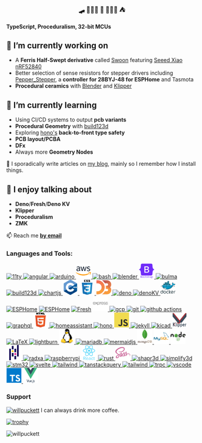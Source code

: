 <h3 align="center">🛹 🧘🏻‍♂️ 🥡 🚴🏻‍♂️ ⛺️</h3>

#### TypeScript, Proceduralism, 32-bit MCUs

## 🔭 I’m currently working on

- A **Ferris Half-Swept derivative** called
  [Swoon](https://github.com/willpuckett/Swoon) featuring
  [Seeed Xiao nRF52840](https://www.seeedstudio.com/Seeed-XIAO-BLE-nRF52840-p-5201.html)
- Better selection of sense resistors for stepper drivers including
  [Pepper_Stepper](https://github.com/willpuckett/pepper_stepper), a
  **controller for 28BYJ-48 for ESPHome** and Tasmota
- **Procedural ceramics** with [Blender](https://www.blender.org/) and
  [Klipper](https://klipper3d.org/)

## 🌱 I’m currently learning

- Using CI/CD systems to output **pcb variants**
- **Procedural Geometry** with [build123d](https://github.com/gumyr/build123d)
- Exploring [hono's](https://hono.dev) **back-to-front type safety**
- **PCB layout/PCBA**
- **DFx**
- Always more **Geometry Nodes**

📝 I sporadically write articles on [my blog](https://smote.io), mainly so I
remember how I install things.

## 💬 I enjoy talking about

- **Deno**/**Fresh**/**Deno KV**
- **Klipper**
- **Proceduralism**
- **ZMK**

📫 Reach me [**by email**](mailto:willpuckett@gmail.com)

### Languages and Tools:

<p align="left">
<a href="https://www.11ty.dev/" target="_blank" rel="noreferrer"> <img src="https://gist.githubusercontent.com/vivek32ta/c7f7bf583c1fb1c58d89301ea40f37fd/raw/f4c85cce5790758286b8f155ef9a177710b995df/11ty.svg" alt="11ty" width="40"/> </a>
<a href="https://angular.io" target="_blank" rel="noreferrer"> <img src="https://angular.io/assets/images/logos/angular/angular.svg" alt="angular" width="40" height="40"/> </a>
<a href="https://www.arduino.cc/" target="_blank" rel="noreferrer"> <img src="https://cdn.worldvectorlogo.com/logos/arduino-1.svg" alt="arduino" width="40" height="40"/> </a>
<a href="https://aws.amazon.com" target="_blank" rel="noreferrer"> <img src="https://raw.githubusercontent.com/devicons/devicon/master/icons/amazonwebservices/amazonwebservices-original-wordmark.svg" alt="aws" width="40" height="40"/> </a>
<a href="https://www.gnu.org/software/bash/" target="_blank" rel="noreferrer"> <img src="https://www.vectorlogo.zone/logos/gnu_bash/gnu_bash-icon.svg" alt="bash" width="40" height="40"/> </a>
<a href="https://www.blender.org/" target="_blank" rel="noreferrer"> <img src="https://download.blender.org/branding/community/blender_community_badge_white.svg" alt="blender" width="40" height="40"/> </a>
<a href="https://getbootstrap.com" target="_blank" rel="noreferrer"> <img src="https://raw.githubusercontent.com/devicons/devicon/master/icons/bootstrap/bootstrap-plain-wordmark.svg" alt="bootstrap" width="40" height="40"/> </a>
<a href="https://bulma.io/" target="_blank" rel="noreferrer"> <img src="https://raw.githubusercontent.com/gilbarbara/logos/804dc257b59e144eaca5bc6ffd16949752c6f789/logos/bulma.svg" alt="bulma" width="40" height="40"/> </a>
<a href="https://github.com/gumyr/build123d" target="_blank" rel="noreferrer"> <img src="https://raw.githubusercontent.com/gumyr/build123d/dev/docs/assets/build123d_logo/logo.svg" alt="build123d" width="40" height="40"/> </a>
<a href="https://www.chartjs.org" target="_blank" rel="noreferrer"> <img src="https://www.chartjs.org/media/logo-title.svg" alt="chartjs" width="40" height="40"/> </a>
<a href="https://www.w3schools.com/cpp/" target="_blank" rel="noreferrer"> <img src="https://raw.githubusercontent.com/devicons/devicon/master/icons/cplusplus/cplusplus-original.svg" alt="cplusplus" width="40" height="40"/> </a>
<a href="https://www.w3schools.com/css/" target="_blank" rel="noreferrer"> <img src="https://raw.githubusercontent.com/devicons/devicon/master/icons/css3/css3-original-wordmark.svg" alt="css3" width="40" height="40"/> </a>
<a href="https://d3js.org/" target="_blank" rel="noreferrer"> <img src="https://raw.githubusercontent.com/devicons/devicon/master/icons/d3js/d3js-original.svg" alt="d3js" width="40" height="40"/> </a>
<a href="https://deno.com/" target="_blank" rel="noreferrer"> <img src="https://upload.wikimedia.org/wikipedia/commons/e/e8/Deno_2021.svg" alt="deno" width="40" height="40"/> </a>
<a href="https://deno.com/kv" target="_blank" rel="noreferrer"> <img src="https://encrypted-tbn0.gstatic.com/images?q=tbn:ANd9GcRU7K9Cq15bKR1rSkHO1YSiv97_XbXVq16y-w&s" alt="denoKV" width="40" height="40"/> </a>
<a href="https://www.docker.com/" target="_blank" rel="noreferrer"> <img src="https://raw.githubusercontent.com/devicons/devicon/master/icons/docker/docker-original-wordmark.svg" alt="docker" width="40" height="40"/> </a>
<a href="https://easyeda.com" target="_blank" rel="noreferrer"><img src="https://cdn-1.webcatalog.io/catalog/easyeda/easyeda-icon-filled-256.webp?v=1714774228381" alt="ESPHome" width="40" height="40"/></a>
<a href="https://esphome.io" target="_blank" rel="noreferrer"><img src="https://esphome.io/_images/logo.svg" alt="ESPHome" width="40" height="40"/></a>
<a href="https://fresh.deno.dev" target="_blank" rel="noreferrer"><img src="https://fresh.deno.dev/logo.svg" alt="Fresh" width="40" height="40"/></a>
<a href="https://expressjs.com" target="_blank" rel="noreferrer"> <img src="https://raw.githubusercontent.com/devicons/devicon/master/icons/express/express-original-wordmark.svg" alt="express" width="40" height="40"/> </a>
<a href="https://cloud.google.com" target="_blank" rel="noreferrer"> <img src="https://www.vectorlogo.zone/logos/google_cloud/google_cloud-icon.svg" alt="gcp" width="40" height="40"/> </a>
<a href="https://git-scm.com/" target="_blank" rel="noreferrer"> <img src="https://www.vectorlogo.zone/logos/git-scm/git-scm-icon.svg" alt="git" width="40" height="40"/> </a>
<a href="https://github.com/features/actions" target="_blank" rel="noreferrer"> <img src="https://icon.icepanel.io/Technology/svg/GitHub-Actions.svg" alt="github actions" width="40" height="40"/> </a>
<a href="https://graphql.org" target="_blank" rel="noreferrer"> <img src="https://www.vectorlogo.zone/logos/graphql/graphql-icon.svg" alt="graphql" width="40" height="40"/> </a>
<a href="https://www.w3.org/html/" target="_blank" rel="noreferrer"> <img src="https://raw.githubusercontent.com/devicons/devicon/master/icons/html5/html5-original-wordmark.svg" alt="html5" width="40" height="40"/> </a>
<a href="https://www.home-assistant.io" target="_blank" rel="noreferrer"> <img src="https://www.svgrepo.com/show/373667/homeassistant.svg" alt="homeassistant" width="40" height="40"/> </a>
<a href="https://hono.dev" target="_blank" rel="noreferrer"> <img src="https://seeklogo.com/images/H/hono-logo-85A5D1206D-seeklogo.com.png" alt="hono" width="40" height="40"/> </a>
<a href="https://developer.mozilla.org/en-US/docs/Web/JavaScript" target="_blank" rel="noreferrer"> <img src="https://raw.githubusercontent.com/devicons/devicon/master/icons/javascript/javascript-original.svg" alt="javascript" width="40" height="40"/> </a>
<a href="https://jekyllrb.com/" target="_blank" rel="noreferrer"> <img src="https://www.vectorlogo.zone/logos/jekyllrb/jekyllrb-icon.svg" alt="jekyll" width="40" height="40"/> </a>
<a href="https://kicad.org" target="_blank" rel="noreferrer"> <img src="https://avatars.githubusercontent.com/u/3374914?s=200&v=4" alt="kicad" width="40" height="40"/> </a>
<a href="https://klipper3d.org" target="_blank" rel="noreferrer"> <img src="https://raw.githubusercontent.com/Klipper3d/klipper/master/docs/img/klipper.svg" alt="klipper" width="40" height="40"/> </a>
<a href="https://www.latex-project.org" target="_blank" rel="noreferrer"> <img src="https://upload.wikimedia.org/wikipedia/commons/9/92/LaTeX_logo.svg" alt="LaTeX" width="40" height="40"/> </a>
<a href="https://lightburnsoftware.com" target="_blank" rel="noreferrer"> <img src="https://lightburnsoftware.com/cdn/shop/files/lightburn-square.png?v=1613158451&width=40" alt="lightburn" width="40" height="40"/> </a>
<a href="https://www.linux.org/" target="_blank" rel="noreferrer"> <img src="https://raw.githubusercontent.com/devicons/devicon/master/icons/linux/linux-original.svg" alt="linux" width="40" height="40"/> </a>
<a href="https://mariadb.org/" target="_blank" rel="noreferrer"> <img src="https://www.vectorlogo.zone/logos/mariadb/mariadb-icon.svg" alt="mariadb" width="40" height="40"/> </a>
<a href="https://mermaid.js.org" target="_blank" rel="noreferrer"> <img src="https://avatars.githubusercontent.com/u/57169982?s=48&v=4" alt="mermaidjs" width="40" height="40"/> </a>
<a href="https://www.mongodb.com/" target="_blank" rel="noreferrer"> <img src="https://raw.githubusercontent.com/devicons/devicon/master/icons/mongodb/mongodb-original-wordmark.svg" alt="mongodb" width="40" height="40"/> </a>
<a href="https://www.mysql.com/" target="_blank" rel="noreferrer"> <img src="https://raw.githubusercontent.com/devicons/devicon/master/icons/mysql/mysql-original-wordmark.svg" alt="mysql" width="40" height="40"/> </a>
<a href="https://nodejs.org" target="_blank" rel="noreferrer"> <img src="https://raw.githubusercontent.com/devicons/devicon/master/icons/nodejs/nodejs-original-wordmark.svg" alt="nodejs" width="40" height="40"/> </a>
<a href="https://pandas.pydata.org/" target="_blank" rel="noreferrer"> <img src="https://raw.githubusercontent.com/devicons/devicon/2ae2a900d2f041da66e950e4d48052658d850630/icons/pandas/pandas-original.svg" alt="pandas" width="40" height="40"/> </a>
<a href="https://radxa.com" target="_blank" rel="noreferrer"> <img src="https://forum.radxa.com/uploads/default/original/2X/b/b657cf2ab32ca08ddcdd5032d1ef5ed9a4bb9ab0.svg" alt="radxa" width="40" height="40"/> </a>
<a href="https://www.raspberrypi.com" target="_blank" rel="noreferrer"> <img src="https://cdn.worldvectorlogo.com/logos/raspberry-pi.svg" alt="raspberrypi" width="40" height="40"/> </a>
<a href="https://reactjs.org/" target="_blank" rel="noreferrer"> <img src="https://raw.githubusercontent.com/devicons/devicon/master/icons/react/react-original-wordmark.svg" alt="react" width="40" height="40"/> </a>
<a href="https://www.rust-lang.org" target="_blank" rel="noreferrer"> <img src="https://upload.wikimedia.org/wikipedia/commons/2/20/Rustacean-orig-noshadow.svg" alt="rust" width="40" height="40"/> </a>
<a href="https://sass-lang.com" target="_blank" rel="noreferrer"> <img src="https://raw.githubusercontent.com/devicons/devicon/master/icons/sass/sass-original.svg" alt="sass" width="40" height="40"/> </a>
<a href="https://www.shapr3d.com" target="_blank" rel="noreferrer"> <img src="https://yt3.googleusercontent.com/nwwMDbhHriPt50zf7yDtpQKF7p2qgzhIg-j-FIBsvlN0WjWBFyacqpJLrB-6cVF0Jf-9lbAbpeQ=s160-c-k-c0x00ffffff-no-rj" alt="shapr3d" width="40" height="40"/> </a>
<a href="https://www.simplify3d.com" target="_blank" rel="noreferrer"> <img src="https://fbi.cults3d.com/uploaders/15639626/illustration-file/95de7c4a-05ba-4f4f-9495-418ebc9be8a3/logiciel-simplify3d.jpg" alt="simplify3d" width="40" height="40"/> </a>
<a href="https://www.st.com/en/microcontrollers-microprocessors/stm32-32-bit-arm-cortex-mcus.html" target="_blank" rel="noreferrer"> <img src="https://wiki.stmicroelectronics.cn/stm32mcu/nsfr_img_auth.php/4/4e/STM32.png" alt="stm32" width="40" height="40"/> </a>
<a href="https://svelte.dev" target="_blank" rel="noreferrer"> <img src="https://upload.wikimedia.org/wikipedia/commons/1/1b/Svelte_Logo.svg" alt="svelte" width="40" height="40"/> </a>
<a href="https://tailwindcss.com/" target="_blank" rel="noreferrer"> <img src="https://www.vectorlogo.zone/logos/tailwindcss/tailwindcss-icon.svg" alt="tailwind" width="40" height="40"/> </a>
<a href="https://tanstack.com/query" target="_blank" rel="noreferrer"> <img src="https://tanstack.com/_build/assets/logo-color-600w-Bx4vtR8J.png" alt="tanstackquery" width="40" height="40"/> </a>
<a href="https://tasmota.github.io/" target="_blank" rel="noreferrer"> <img src="https://avatars.githubusercontent.com/u/48162188?s=200&v=4" alt="tailwind" width="40" height="40"/> </a>
<a href="https://trpc.io/" target="_blank" rel="noreferrer"> <img src="https://trpc.io/img/logo.svg" alt="trpc" width="40" height="40"/> </a>
<a href="https://code.visualstudio.com" target="_blank" rel="noreferrer"> <img src="https://code.visualstudio.com/assets/images/code-stable.png" alt="vscode" width="40" height="40"/> </a>
<a href="https://www.typescriptlang.org/" target="_blank" rel="noreferrer"> <img src="https://raw.githubusercontent.com/devicons/devicon/master/icons/typescript/typescript-original.svg" alt="typescript" width="40" height="40"/> </a>
<a href="https://vuejs.org/" target="_blank" rel="noreferrer"> <img src="https://raw.githubusercontent.com/devicons/devicon/master/icons/vuejs/vuejs-original-wordmark.svg" alt="vuejs" width="40" height="40"/> </a>
</p>

### Support

<a href="https://www.buymeacoffee.com/willpuckett">
<img src="https://buymeacoffee.js.org/assets/img/favicon.svg" height="25" width="25" alt="willpuckett" /></a>
I can always drink more coffee.

<br />

[![trophy](https://github-profile-trophy.vercel.app/?username=willpuckett&theme=discord&no-bg=true&rank=-C,-B)](https://github.com/ryo-ma/github-profile-trophy)

![willpuckett](https://github-readme-stats.vercel.app/api/top-langs?username=willpuckett&show_icons=true&locale=en&layout=compact)

<!-- <p>&nbsp;<img align="center" src="https://github-readme-stats.vercel.app/api?username=willpuckett&show_icons=true&locale=en" alt="willpuckett" /></p> -->

<!-- <p><img align="center" src="https://github-readme-streak-stats.herokuapp.com/?user=willpuckett&" alt="willpuckett" /></p> -->
